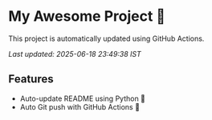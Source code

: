# My Awesome Project 🚀

This project is automatically updated using GitHub Actions.

_Last updated: 2025-06-18 23:49:38 IST_

## Features
- Auto-update README using Python 🐍
- Auto Git push with GitHub Actions 🤖
